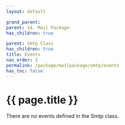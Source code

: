 ```yaml
---
layout: default

grand_parent: 
parent: 14. Mail Package
has_children: true

parent: Smtp Class
has_children: true
title: Events
nav_order: 3
permalink: /package/mailpackage/smtp/events
has_toc: false
---
```

# {{ page.title }}

There are no events defined in the Smtp class.